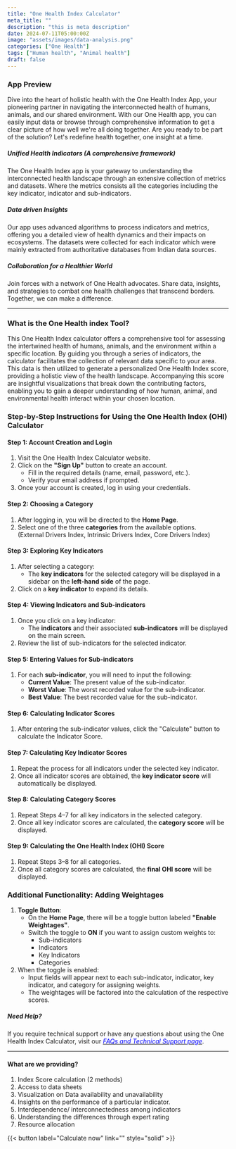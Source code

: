 ```yaml
---
title: "One Health Index Calculator"
meta_title: ""
description: "this is meta description"
date: 2024-07-11T05:00:00Z
image: "assets/images/data-analysis.png"
categories: ["One Health"]
tags: ["Human health", "Animal health"]
draft: false
---
```

### App Preview
Dive into the heart of holistic health with the One Health Index App, your pioneering partner in navigating the interconnected health of humans, animals, and our shared environment. With our One Health app, you can easily input data or browse through comprehensive information to get a clear picture of how well we're all doing together. Are you ready to be part of the solution? Let's redefine health together, one insight at a time.
##### Unified Health Indicators (A comprehensive framework)
The One Health Index app is your gateway to understanding the interconnected health landscape through an extensive collection of metrics and datasets. Where the metrics consists all the categories including the key indicator, indicator and sub-indicators.
##### Data driven Insights
Our app uses advanced algorithms to process indicators and metrics, offering you a detailed view of health dynamics and their impacts on ecosystems. The datasets were collected for each indicator which were mainly extracted from authoritative databases from Indian data sources.
##### Collaboration for a Healthier World
Join forces with a network of One Health advocates. Share data, insights, and strategies to combat one health challenges that transcend borders. Together, we can make a difference.

<hr>

### What is the One Health index Tool?
This One Health Index calculator offers a comprehensive tool for assessing the intertwined health of humans, animals, and the environment within a specific location. By guiding you through a series of indicators, the calculator facilitates the collection of relevant data specific to your area. This data is then utilized to generate a personalized One Health Index score, providing a holistic view of the health landscape. Accompanying this score are insightful visualizations that break down the contributing factors, enabling you to gain a deeper understanding of how human, animal, and environmental health interact within your chosen location.

### **Step-by-Step Instructions for Using the One Health Index (OHI) Calculator**

#### **Step 1: Account Creation and Login**

1. Visit the One Health Index Calculator website.
2. Click on the **"Sign Up"** button to create an account.
    - Fill in the required details (name, email, password, etc.).
    - Verify your email address if prompted.
3. Once your account is created, log in using your credentials.

#### **Step 2: Choosing a Category**

1. After logging in, you will be directed to the **Home Page**.
2. Select one of the three **categories** from the available options.  
	(External Drivers Index, Intrinsic Drivers Index, Core Drivers Index)

#### **Step 3: Exploring Key Indicators**

1. After selecting a category:
    - The **key indicators** for the selected category will be displayed in a sidebar on the **left-hand side** of the page.
2. Click on a **key indicator** to expand its details.

#### **Step 4: Viewing Indicators and Sub-indicators**

1. Once you click on a key indicator:
    - The **indicators** and their associated **sub-indicators** will be displayed on the main screen.
2. Review the list of sub-indicators for the selected indicator.

#### **Step 5: Entering Values for Sub-indicators**

1. For each **sub-indicator**, you will need to input the following:
    - **Current Value**: The present value of the sub-indicator.
    - **Worst Value**: The worst recorded value for the sub-indicator.
    - **Best Value**: The best recorded value for the sub-indicator.

#### **Step 6: Calculating Indicator Scores**

1. After entering the sub-indicator values, click the "Calculate" button to calculate the Indicator Score.

#### **Step 7: Calculating Key Indicator Scores**

1. Repeat the process for all indicators under the selected key indicator.
2. Once all indicator scores are obtained, the **key indicator score** will automatically be displayed.

#### **Step 8: Calculating Category Scores**

1. Repeat Steps 4–7 for all key indicators in the selected category.
2. Once all key indicator scores are calculated, the **category score** will be displayed.

#### **Step 9: Calculating the One Health Index (OHI) Score**

1. Repeat Steps 3–8 for all categories.
2. Once all category scores are calculated, the **final OHI score** will be displayed.


### **Additional Functionality: Adding Weightages**

1. **Toggle Button**:
    - On the **Home Page**, there will be a toggle button labeled **"Enable Weightages"**.
    - Switch the toggle to **ON** if you want to assign custom weights to:
        - Sub-indicators
        - Indicators
        - Key Indicators
        - Categories
2. When the toggle is enabled:
    - Input fields will appear next to each sub-indicator, indicator, key indicator, and category for assigning weights.
    - The weightages will be factored into the calculation of the respective scores.


##### Need Help?

If you require technical support or have any questions about using the One Health Index Calculator, visit our *[<span style="color: blue;">FAQs and Technical Support page</span>](/faqs-1/)*.

<hr>

#### What are we providing?
1. Index Score calculation (2 methods)
2. Access to data sheets
3. Visualization on Data availability and unavailability
4. Insights on the performance of a particular indicator.
5. Interdependence/ interconnectedness among indicators
6. Understanding the differences through expert rating
7. Resource allocation

{{< button label="Calculate now" link="" style="solid" >}}